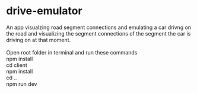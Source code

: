 # drive-emulator

An app visualzing road segment connections and emulating a car drivng on the road and visualizing the segment connections of the 
segment the car is driving on at that moment.</br></br>
Open root folder in terminal and run these commands</br>
npm install </br> cd client </br> npm install  </br>  cd ..  </br>  npm run dev
